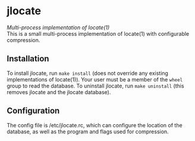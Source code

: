 jlocate
=======
_Multi-process implementation of locate(1)_  
This is a small multi-process implementation of locate(1) with configurable compression.

## Installation
To install jlocate, run `make install` (does not override any existing implementations of locate(1)).
Your user must be a member of the `wheel` group to read the database.
To uninstall jlocate, run `make uninstall` (this removes jlocate and the jlocate database).

## Configuration
The config file is /etc/jlocate.rc, which can configure the location of
the database, as well as the program and flags used for compression.
